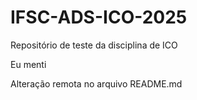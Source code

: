 # IFSC-ADS-ICO-2025
Repositório de teste da disciplina de ICO

Eu menti

Alteração remota no arquivo README.md
